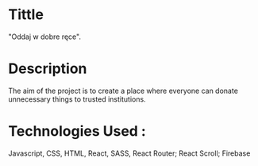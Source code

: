 # Tittle
"Oddaj w dobre ręce". 

# Description
The aim of the project is to create a place where everyone can donate unnecessary things to trusted institutions.

# Technologies Used :
Javascript, 
CSS,
HTML,
React,
SASS,
React Router;
React Scroll;
Firebase